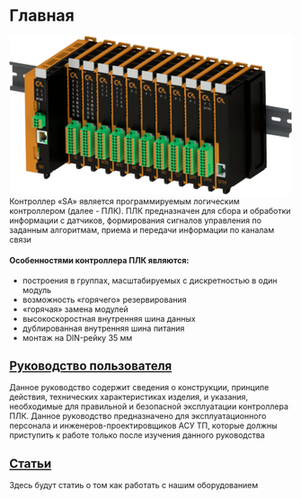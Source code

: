 # Главная
![alt text](img/main.png)
Контроллер «SA» является программируемым логическим контроллером (далее - ПЛК). ПЛК предназначен для сбора и обработки информации с датчиков, формирования сигналов управления по заданным алгоритмам, приема и передачи информации по каналам связи 
#### Особенностями контроллера ПЛК являются:  
* построения в группах, масштабируемых с дискретностью в один модуль
* возможность «горячего» резервирования
* «горячая» замена модулей
* высокоскоростная внутренняя шина данных 
* дублированная внутренняя шина питания 
* монтаж на DIN-рейку 35 мм 

## [Руководство пользователя](user_manual/basic_nformation.md)  
Данное руководство содержит сведения о конструкции, принципе действия, технических характеристиках изделия, и указания, необходимые для правильной и безопасной эксплуатации контроллера ПЛК.
Данное руководство предназначено для эксплуатационного персонала и инженеров-проектировщиков АСУ ТП, которые должны приступить к работе только после изучения данного руководства

## [Статьи](blog/index.md)
Здесь будут статиь о том как работать с нашим оборудованием

